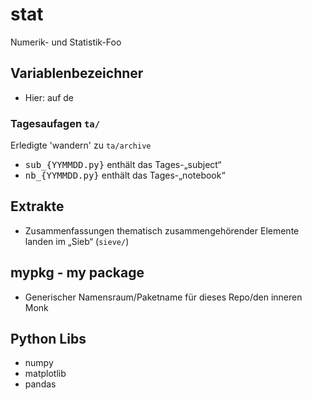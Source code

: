 # stat
Numerik- und Statistik-Foo


## Variablenbezeichner

- Hier: auf de

### Tagesaufagen ```ta/```

Erledigte 'wandern' zu ```ta/archive```

- <kbd>sub_{YYMMDD.py}</kbd> enthält das Tages-„subject“
- <kbd>nb_{YYMMDD.py}</kbd> enthält das Tages-„notebook“

## Extrakte 

- Zusammenfassungen thematisch zusammengehörender Elemente landen im „Sieb“ (```sieve/```)

## mypkg - my package

- Generischer Namensraum/Paketname für dieses Repo/den inneren Monk

## Python Libs

- numpy
- matplotlib
- pandas 

